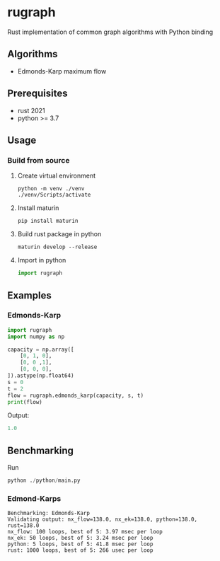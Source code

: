 # rugraph
Rust implementation of common graph algorithms with Python binding

## Algorithms
- Edmonds-Karp maximum flow

## Prerequisites
- rust 2021
- python >= 3.7

## Usage
### Build from source
1. Create virtual environment
    ```shell
    python -m venv ./venv
    ./venv/Scripts/activate
    ```

2. Install maturin
    ```shell
    pip install maturin
    ```

3. Build rust package in python
    ```shell
    maturin develop --release
    ```

4. Import in python
    ```python
    import rugraph
    ```

## Examples
### Edmonds-Karp
```python
import rugraph
import numpy as np

capacity = np.array([
    [0, 1, 0],
    [0, 0 ,1],
    [0, 0, 0],
]).astype(np.float64)
s = 0
t = 2
flow = rugraph.edmonds_karp(capacity, s, t)
print(flow)
```
Output:
```python
1.0
```

## Benchmarking
Run 
```python
python ./python/main.py
```

### Edmond-Karps
```
Benchmarking: Edmonds-Karp
Validating output: nx_flow=138.0, nx_ek=138.0, python=138.0, rust=138.0
nx_flow: 100 loops, best of 5: 3.97 msec per loop
nx_ek: 50 loops, best of 5: 3.24 msec per loop
python: 5 loops, best of 5: 41.8 msec per loop
rust: 1000 loops, best of 5: 266 usec per loop
```